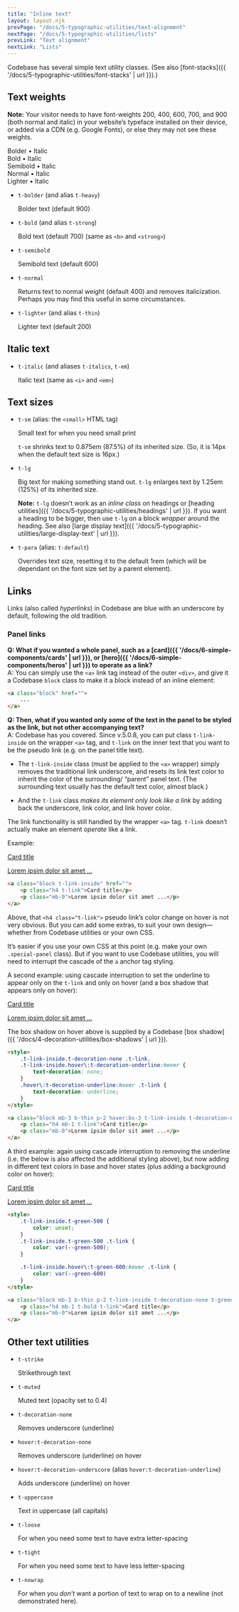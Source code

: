 ```yaml
---
title: "Inline text"
layout: layout.njk
prevPage: "/docs/5-typographic-utilities/text-alignment"
nextPage: "/docs/5-typographic-utilities/lists"
prevLink: "Text alignment"
nextLink: "Lists"
---
```


Codebase has several simple text utility classes. (See also [font-stacks]({{ '/docs/5-typographic-utilities/font-stacks' | url }}).)

## Text weights

**Note:** Your visitor needs to have font-weights 200, 400, 600, 700, and 900 (both normal and italic) in your website’s typeface installed on their device, or added via a CDN (e.g. Google Fonts), or else they may not see these weights.

<span class="t-bolder">Bolder • <span class="t-italic">Italic</span></span><br>
<span class="t-bold">Bold • <span class="t-italic">Italic</span></span><br>
<span class="t-semibold">Semibold • <span class="t-italic">Italic</span></span><br>
<span class="t-normal">Normal • <span class="t-italic">Italic</span></span><br>
<span class="t-lighter">Lighter • <span class="t-italic">Italic</span></span>

* `t-bolder` (and alias `t-heavy`)

    <span class="t-bolder">Bolder text (default 900)</span>

* `t-bold` (and alias `t-strong`)

    <span class="t-bold">Bold text (default 700)</span> (same as `<b>` and `<strong>`)

* `t-semibold`

    <span class="t-semibold">Semibold text (default 600)</span>

* `t-normal`

    <span class="t-bold t-italic">Returns text to normal weight (default 400) and removes italicization. <span class="t-normal">Perhaps you may find this useful</span> in some circumstances.</span>

* `t-lighter` (and alias `t-thin`)

    <span class="t-lighter">Lighter text (default 200)</span>

## Italic text

* `t-italic` (and aliases `t-italics`, `t-em`)

    <span class="t-italic">Italic text</span> (same as `<i>` and `<em>`)

## Text sizes

* `t-sm` (alias: the `<small>` HTML tag)

    Small text for <span class="t-sm">when you need small print</span>

    `t-sm` shrinks text to 0.875em (87.5%) of its inherited size. (So, it is 14px when the default text size is 16px.)

* `t-lg`

    Big text for making <span class="t-lg">something</span> stand out. `t-lg` enlarges text by 1.25em (125%) of its inherited size.

    **Note:** `t-lg` doesn’t work as an _inline class_ on headings or [heading utilities]({{ '/docs/5-typographic-utilities/headings' | url }}). If you want a heading to be bigger, then use `t-lg` on a block _wrapper_ around the heading. See also [large display text]({{ '/docs/5-typographic-utilities/large-display-text' | url }}).

* `t-para` (alias: `t-default`)

    Overrides text size, resetting it to the default 1rem (which will be dependant on the font size set by a parent element).

## Links

Links (also called _hyperlinks_) in Codebase are blue with an underscore by default, following the old tradition.

### Panel links

**Q: What if you wanted a whole panel, such as a [card]({{ '/docs/6-simple-components/cards' | url }}), or [hero]({{ '/docs/6-simple-components/heros' | url }}) to operate as a link?**<br>
A: You can simply use the `<a>` link tag instead of the outer `<div>`, and give it a Codebase `block` class to make it a block instead of an inline element:

```html
<a class="block" href="">
    ...
</a>
```

**Q: Then, what if you wanted only _some_ of the text in the panel to be styled as the link, but not other accompanying text?**<br>
A: Codebase has you covered. Since v.5.0.8, you can put class `t-link-inside` on the wrapper `<a>` tag, and `t-link` on the inner text that you want to be the pseudo link (e.g. on the panel title text).

* The `t-link-inside` class (must be applied to the `<a>` wrapper) simply removes the traditional link underscore, and resets its link text color to inherit the color of the surrounding/ “parent” panel text. (The surrounding text usually has the default text color, almost black.)

* And the `t-link` class _makes its element only look like a link_ by adding back the underscore, link color, and link hover color. 

The link functionality is still handled by the wrapper `<a>` tag. `t-link` doesn’t actually make an element _operate_ like a link.

Example:

<a class="block mb-3 b-thin p-2 t-link-inside" href="#/">
    <p class="h4 t-link">Card title</p>
    <p class="mb-0">Lorem ipsim dolor sit amet ...</p>
</a>

```html
<a class="block t-link-inside" href="">
    <p class="h4 t-link">Card title</p>
    <p class="mb-0">Lorem ipsim dolor sit amet ...</p>
</a>
```

Above, that `<h4 class="t-link">` pseudo link’s color change on hover is not very obvious. But you can add some extras, to suit your own design—whether from Codebase utilities or your own CSS.

It’s easier if you use your own CSS at this point (e.g. make your own `.special-panel` class). But if you want to  use Codebase utilities, you will need to interrupt the cascade of the `a` anchor tag styling.

A second example: using cascade interruption to set the underline to appear only on the `t-link` and only on hover (and a box shadow that appears only on hover):

<style>
    .t-link-inside.t-decoration-none .t-link,
    .t-link-inside.hover\:t-decoration-underline:hover {
        text-decoration: none;
    }
    .hover\:t-decoration-underline:hover .t-link {
        text-decoration: underline;
    }
</style>

<a class="block mb-3 b-thin p-2 hover:bs-3 t-link-inside t-decoration-none hover:t-decoration-underline" href="#/">
    <p class="h4 mb-1 t-link">Card title</p>
    <p class="mb-0">Lorem ipsim dolor sit amet ...</p>
</a>

The box shadow on hover above is supplied by a Codebase [box shadow]({{ '/docs/4-decoration-utilities/box-shadows' | url }}).

```html
<style>
    .t-link-inside.t-decoration-none .t-link,
    .t-link-inside.hover\:t-decoration-underline:hover {
        text-decoration: none;
    }
    .hover\:t-decoration-underline:hover .t-link {
        text-decoration: underline;
    }
</style>

<a class="block mb-3 b-thin p-2 hover:bs-3 t-link-inside t-decoration-none hover:t-decoration-underline" href="#/">
    <p class="h4 mb-1 t-link">Card title</p>
    <p class="mb-0">Lorem ipsim dolor sit amet ...</p>
</a>
```

A third example: again using cascade interruption to removing the underline (i.e. the below is also affected the additional styling above), but now adding in different text colors in base and hover states (plus adding a background color on hover):

<style>
    .t-link-inside.t-green-500 {
        color: unset;
    }
    .t-link-inside.t-green-500 .t-link {
        color: var(--green-500);
    }

    .t-link-inside.hover\:t-green-600:hover .t-link {
        color: var(--green-600)
    }
</style>

<a class="block mb-3 b-thin p-2 t-link-inside t-decoration-none t-green-500 hover:t-green-600 hover:bg-green-100" href="#/">
    <p class="h4 mb-1 t-bold t-link">Card title</p>
    <p class="mb-0">Lorem ipsim dolor sit amet ...</p>
</a>

```html
<style>
    .t-link-inside.t-green-500 {
        color: unset;
    }
    .t-link-inside.t-green-500 .t-link {
        color: var(--green-500);
    }

    .t-link-inside.hover\:t-green-600:hover .t-link {
        color: var(--green-600)
    }
</style>

<a class="block mb-3 b-thin p-2 t-link-inside t-decoration-none t-green-500 hover:t-green-600 hover:bg-green-100" href="#/">
    <p class="h4 mb-1 t-bold t-link">Card title</p>
    <p class="mb-0">Lorem ipsim dolor sit amet ...</p>
</a>
```

## Other text utilities

* `t-strike`

    <span class="t-strike">Strikethrough text</span>

* `t-muted`

    <span class="t-muted">Muted text (opacity set to 0.4)</span>

* `t-decoration-none`

    Removes underscore (underline)

* `hover:t-decoration-none`

    Removes underscore (underline) on hover

* `hover:t-decoration-underscore` (alias `hover:t-decoration-underline`)

    Adds underscore (underline) on hover

* `t-uppercase`

    <span class="t-uppercase">Text in uppercase</span> (all capitals)


* `t-loose`

    For when you need some text to have <span class="t-loose">extra letter-spacing</span>

* `t-tight`

    For when you need some text to have <span class="t-tight">less letter-spacing</span>

* `t-nowrap`

    For when you _don’t_ want a portion of text to wrap on to a newline (not demonstrated here).